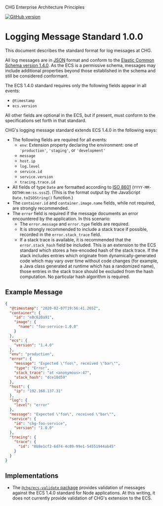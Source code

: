 CHG Enterprise Architecture Principles

[![GitHub version](https://badge.fury.io/gh/chgdev%2Farch.svg)](http://badge.fury.io/gh/chgdev%2Farch)

# Logging Message Standard 1.0.0

This document describes the standard format for log messages at CHG.

All log messages are in [JSON](https://www.json.org/json-en.html) format and conform to the [Elastic Common Schema version 1.4.0](https://www.elastic.co/guide/en/ecs/1.4/index.html). As the ECS is a permissive schema, messages may include additional properties beyond those established in the schema and still be considered conformant.

The ECS 1.4.0 standard requires only the following fields appear in all events:

- `@timestamp`
- `ecs.version`

All other fields are optional in the ECS, but if present, must conform to the specifications set forth in that standard.

CHG's logging message standard extends ECS 1.4.0 in the following ways:

- The following fields are required for all events:
  - `env`: Extension property declaring the environment: one of `'production'`, `'staging'`, or `'development'`
  - `message`
  - `host.ip`
  - `log.level`
  - `service.id`
  - `service.version`
  - `tracing.trace.id`
- All fields of type `Date` are formatted according to [ISO 8601](http://en.wikipedia.org/wiki/ISO_8601) (`YYYY-MM-DDTHH:mm:ss.sssZ`). (This is the format output by the JavaScript `Date.toISOString()` function.)
- The `container.id` and `container.image.name` fields, while not required, are strongly recommended.
- The `error` field is required if the message documents an error encountered by the application. In this scenario:
  - The `error.message` and `error.type` fields are required.
  - It is strongly recommended to include a stack trace if possible, recorded in the `error.stack_trace` field.
  - If a stack trace is available, it is recommended that the `error.stack_hash` field be included. This is an extension to the ECS standard which stores a hex-encoded hash of the stack trace. If the stack includes entries which originate from dynamically-generated code which may vary over time without code changes (for example, a Java class generated at runtime which has a randomized name), those entries in the stack trace should be excluded from the hash computation. No particular hash algorithm is required.

## Example Message
```json
{
  "@timestamp": "2020-02-07T19:56:41.265Z",
  "container": {
    "id": "e8c620a91",
    "image": {
      "name": "foo-service-1.0.0"
    }
  },
  "ecs": {
    "version": "1.4.0"
  },
  "env": "production",
  "error": {
    "message": "Expected \"foo\", received \"bar\"",
    "type": "Error",
    "stack_trace": "at <anonymous>:47",
    "stack_hash": "dce10d59"
  },
  "host": {
    "ip": "192.168.137.31"
  },
  "log": {
    "level": "error"
  },
  "message": "Expected \"foo\", received \"bar\"",
  "service": {
    "id": "chg-foo-service",
    "version": "1.0.0"
  },
  "tracing": {
    "trace": {
      "id": "8b8e1cf2-6d74-4c09-99e1-54551944ab45"
    }
  }
}
```

## Implementations
- The [`@chg/ecs-validate` package](https://registry.common.aws.chgit.com/-/web/detail/@chg/ecs-validate) provides validation of messages against the ECS 1.4.0 standard for Node applications. At this writing, it does not currently provide validation of CHG's extension to the ECS.

